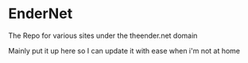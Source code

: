 EnderNet
========

The Repo for various sites under the theender.net domain

Mainly put it up here so I can update it with ease when i'm not at home
